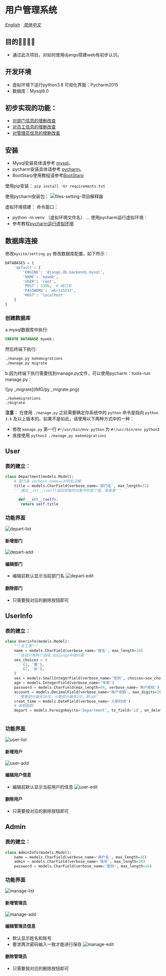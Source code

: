 # 用户管理系统
*[English](/docs/README-en.md) ∙ [简体中文](README.md)*
## 目的🙋‍♀️🙋‍♂️
- 通过此次项目，对如何使用django搭建web有初步认识。
## 开发环境
- 虚拟环境下运行python3.8 可视化界面：Pycharm2015
- 数据库：Mysql8.0
## 初步实现的功能：

- [对部门信息的增删改查](#Depart)
- [对员工信息的增删改查](#UserInfo)
- [对管理员信息的增删改查](#Admin)


## 安装
- Mysql安装具体请参考 [mysql](https://www.mysql.com/)。
- pycharm安装具体请参考 [pycharm](https://www.jetbrains.com/pycharm/)。
- BootStarp使用教程请参考[BootStarp](https://getbootstrap.com/)

使用pip安装： `pip install -Ur requirements.txt`

使用pycharm安装包：
![files-setting-项目解释器](IMG/pycharm上setting.PNG)

虚拟环境搭建：
命令窗口：
- python -m venv （虚拟环境文件名） ...
使用pycharm运行虚拟环境：
- 参考教程[pycharm运行虚拟环境](https://blog.csdn.net/xp178171640/article/details/115916940)

## 数据库连接

 修改`mysite/setting.py` 修改数据库配置，如下所示：

```python
DATABASES = {
    'default': {
        'ENGINE': 'django.db.backends.mysql',
        'NAME': 'myweb',
        'USER': 'root',
        'POST': 3306,  # 端口号
        'PASSWORD': 'wkr115217',
        'HOST': 'localhost'
    }
}
```

### 创建数据库
a.mysql数据库中执行:
```sql
CREATE DATABASE myweb； 
```

然后终端下执行:
```bash
./manage.py makemigrations
./manage.py migrate
```
b.因为终端下执行需要找到manage.py文件，可以使用pycharm：tools-run manage.py：

![py _migrate](IMG/py _migrate.png)
```
./makemigrations
./migrate
```

**注意：** 在使用 `./manage.py` 之前需要确定你系统中的 `python` 命令是指向 `python 3.6` 及以上版本的。如果不是如此，请使用以下两种方式中的一种：

- 修改 `manage.py` 第一行 `#!/usr/bin/env python` 为 `#!/usr/bin/env python3`
- 直接使用 `python3 ./manage.py makemigrations`

## User

### 表的建立：
``` python
class Department(models.Model):
    # 部门表 verbose_name==对列名注解
    title = models.CharField(verbose_name='部门名', max_length=32)
    '''通过__str__(self)返回获取的对象中的某个值，很重要'''

 	  def __str__(self):
       return self.title
```
### 功能界面
![depart-list](IMG/depart_list.png)

#### 新增部门
![depart-add](IMG/depart_add.png)

#### 编辑部门
- 编辑前默认显示当前部门名
![depart-edit](IMG/depart_edit.png)

#### 删除部门
- 只需要按对应的删除按钮即可

## UserInfo

### 表的建立：
``` python
class Userinfo(models.Model):
    """员工表"""
    name = models.CharField(verbose_name='姓名', max_length=16)
    '''性别只有两个选择,在django中做约束'''
    sex_choices = (
        (1, '男'),
        (2, '女'),
    )
    sex = models.SmallIntegerField(verbose_name='性别', choices=sex_choices)
    age = models.IntegerField(verbose_name='年龄')
    password = models.CharField(max_length=64, verbose_name='用户密码')
    account = models.DecimalField(verbose_name='账户余额', max_digits=10, decimal_places=2, default=0)
    '''整数部分最多10位，小数部分最多2位，默认0'''
    creat_time = models.DateField(verbose_name='入职时间')
    # 级联删除
    depart = models.ForeignKey(to='Department', to_field='id', on_delete=models.CASCADE)
   
```
### 功能界面
![user-list](IMG/user_list.png)

#### 新增用户
![user-add](IMG/user_add.png)

#### 编辑用户信息
- 编辑前默认显示当前用户的信息
![user-edit](IMG/user_edit.png)

#### 删除用户
- 只需要按对应的删除按钮即可

## Admin

### 表的建立：
``` python
class AdminInfo(models.Model):
    name = models.CharField(verbose_name='用户名', max_length=16)
    admin = models.CharField(verbose_name='账号', max_length=16)
    password = models.CharField(verbose_name='密码', max_length=16)

```
### 功能界面
![manage-list](IMG/manage_list.png)

#### 新增管理员
![manage-add](IMG/manage_add.png)

#### 编辑管理员信息
- 默认显示姓名和账号
- 要求两次密码输入一致才能进行保存
![manage-edit](IMG/manage_edit.png)

#### 删除管理员
- 只需要按对应的删除按钮即可










